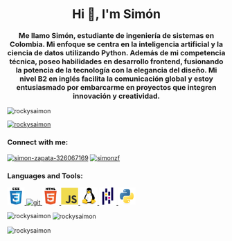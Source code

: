 <h1 align="center">Hi 👋, I'm Simón</h1>
<h3 align="center">Me llamo Simón, estudiante de ingeniería de sistemas en Colombia. Mi enfoque se centra en la inteligencia artificial y la ciencia de datos utilizando Python. Además de mi competencia técnica, poseo habilidades en desarrollo frontend, fusionando la potencia de la tecnología con la elegancia del diseño. Mi nivel B2 en inglés facilita la comunicación global y estoy entusiasmado por embarcarme en proyectos que integren innovación y creatividad.</h3>

<p align="left"> <img src="https://komarev.com/ghpvc/?username=rockysaimon&label=Profile%20views&color=0e75b6&style=flat" alt="rockysaimon" /> </p>

<p align="left"> <a href="https://github.com/ryo-ma/github-profile-trophy"><img src="https://github-profile-trophy.vercel.app/?username=rockysaimon" alt="rockysaimon" /></a> </p>

<h3 align="left">Connect with me:</h3>
<p align="left">
<a href="https://linkedin.com/in/simon-zapata-326067169" target="blank"><img align="center" src="https://raw.githubusercontent.com/rahuldkjain/github-profile-readme-generator/master/src/images/icons/Social/linked-in-alt.svg" alt="simon-zapata-326067169" height="30" width="40" /></a>
<a href="https://instagram.com/simonzf" target="blank"><img align="center" src="https://raw.githubusercontent.com/rahuldkjain/github-profile-readme-generator/master/src/images/icons/Social/instagram.svg" alt="simonzf" height="30" width="40" /></a>
</p>

<h3 align="left">Languages and Tools:</h3>
<p align="left"> <a href="https://www.w3schools.com/css/" target="_blank" rel="noreferrer"> <img src="https://raw.githubusercontent.com/devicons/devicon/master/icons/css3/css3-original-wordmark.svg" alt="css3" width="40" height="40"/> </a> <a href="https://git-scm.com/" target="_blank" rel="noreferrer"> <img src="https://www.vectorlogo.zone/logos/git-scm/git-scm-icon.svg" alt="git" width="40" height="40"/> </a> <a href="https://www.w3.org/html/" target="_blank" rel="noreferrer"> <img src="https://raw.githubusercontent.com/devicons/devicon/master/icons/html5/html5-original-wordmark.svg" alt="html5" width="40" height="40"/> </a> <a href="https://developer.mozilla.org/en-US/docs/Web/JavaScript" target="_blank" rel="noreferrer"> <img src="https://raw.githubusercontent.com/devicons/devicon/master/icons/javascript/javascript-original.svg" alt="javascript" width="40" height="40"/> </a> <a href="https://www.linux.org/" target="_blank" rel="noreferrer"> <img src="https://raw.githubusercontent.com/devicons/devicon/master/icons/linux/linux-original.svg" alt="linux" width="40" height="40"/> </a> <a href="https://pandas.pydata.org/" target="_blank" rel="noreferrer"> <img src="https://raw.githubusercontent.com/devicons/devicon/2ae2a900d2f041da66e950e4d48052658d850630/icons/pandas/pandas-original.svg" alt="pandas" width="40" height="40"/> </a> <a href="https://www.python.org" target="_blank" rel="noreferrer"> <img src="https://raw.githubusercontent.com/devicons/devicon/master/icons/python/python-original.svg" alt="python" width="40" height="40"/> </a> </p>

<p><img align="left" src="https://github-readme-stats.vercel.app/api/top-langs?username=rockysaimon&show_icons=true&locale=en&layout=compact" alt="rockysaimon" /></p>

<p>&nbsp;<img align="center" src="https://github-readme-stats.vercel.app/api?username=rockysaimon&show_icons=true&locale=en" alt="rockysaimon" /></p>

<p><img align="center" src="https://github-readme-streak-stats.herokuapp.com/?user=rockysaimon&" alt="rockysaimon" /></p>


